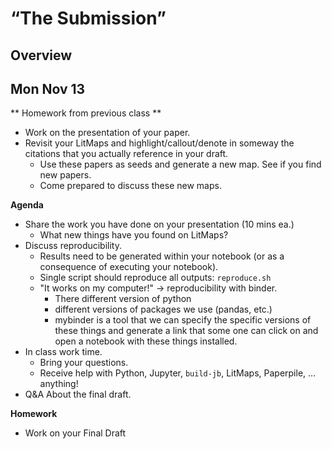 # “The Submission”

## Overview

## Mon Nov 13
** Homework from previous class **
- Work on the presentation of your paper.
- Revisit your LitMaps and highlight/callout/denote in someway the citations that you actually reference in your draft.
    - Use these papers as seeds and generate a new map. See if you find new papers.
    - Come prepared to discuss these new maps.

**Agenda**
- Share the work you have done on your presentation (10 mins ea.)
    - What new things have you found on LitMaps?
- Discuss reproducibility.
    - Results need to be generated within your notebook (or as a consequence of executing your notebook).
    - Single script should reproduce all outputs: `reproduce.sh`
    - "It works on my computer!" → reproducibility with binder.
        - There different version of python
        - different versions of packages we use (pandas, etc.)
        - mybinder is a tool that we can specify the specific versions of these
          things and generate a link that some one can click on and open a
          notebook with these things installed.
- In class work time.
    - Bring your questions.
    - Receive help with Python, Jupyter, `build-jb`, LitMaps, Paperpile, … anything!
- Q&A About the final draft.

**Homework**
- Work on your Final Draft

